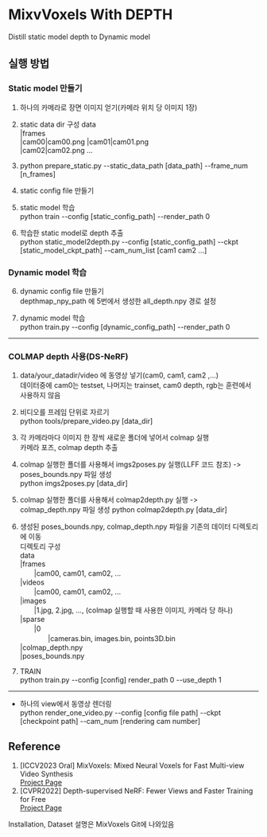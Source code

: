 # MixvVoxels With DEPTH #  
Distill static model depth to Dynamic model 

## 실행 방법 ##
### Static model 만들기 ###
1. 하나의 카메라로 장면 이미지 얻기(카메라 위치 당 이미지 1장)  

2. static data dir 구성
data  
|frames  
    |cam00|cam00.png 
    |cam01|cam01.png  
    |cam02|cam02.png ... 

3. python prepare_static.py --static_data_path [data_path] --frame_num [n_frames]  

4. static config file 만들기  

5. static model 학습  
  python train --config [static_config_path] --render_path 0

5. 학습한 static model로 depth 추출  
  python static_model2depth.py --config [static_config_path] --ckpt [static_model_ckpt_path] --cam_num_list [cam1 cam2 ...]


### Dynamic model 학습 ###
6. dynamic config file 만들기  
  depthmap_npy_path 에 5번에서 생성한 all_depth.npy 경로 설정

7. dynamic model 학습  
  python train.py --config [dynamic_config_path] --render_path 0

---  

### COLMAP depth 사용(DS-NeRF) ###
1. data/your_datadir/video 에 동영상 넣기(cam0, cam1, cam2 ,...)  
데이터중에 cam0는 testset, 나머지는 trainset, cam0 depth, rgb는 훈련에서 사용하지 않음

2. 비디오를 프레임 단위로 자르기  
  python tools/prepare_video.py [data_dir]  

3. 각 카메라마다 이미지 한 장씩 새로운 폴더에 넣어서 colmap 실행  
카메라 포즈, colmap depth 추출

4. colmap 실행한 폴더를 사용해서 imgs2poses.py 실행(LLFF 코드 참조) -> poses_bounds.npy 파일 생성  
  python imgs2poses.py [data_dir] 

5. colmap 실행한 폴더를 사용해서 colmap2depth.py 실행 -> colmap_depth.npy 파일 생성
  python colmap2depth.py [data_dir]  

6. 생성된 poses_bounds.npy, colmap_depth.npy 파일을 기존의 데이터 디렉토리에 이동  
디렉토리 구성  
data  
|frames  
　　|cam00, cam01, cam02, ...  
|videos  
　　|cam00, cam01, cam02, ...  
|images  
　　|1.jpg, 2.jpg, ..., (colmap 실행할 때 사용한 이미지, 카메라 당 하나)  
|sparse  
　　|0  
　　　　|cameras.bin, images.bin, points3D.bin  
|colmap_depth.npy  
|poses_bounds.npy  

7. TRAIN  
  python train.py --config [config] render_path 0 --use_depth 1  

---  
- 하나의 view에서 동영상 렌더링   
  python render_one_video.py --config [config file path] --ckpt [checkpoint path] --cam_num [rendering cam number]
## Reference 
1. [ICCV2023 Oral] MixVoxels: Mixed Neural Voxels for Fast Multi-view Video Synthesis   
[Project Page](https://fengres.github.io/mixvoxels/) 
2. [CVPR2022] Depth-supervised NeRF: Fewer Views and Faster Training for Free  
[Project Page](https://www.cs.cmu.edu/~dsnerf/)

Installation, Dataset 설명은 MixVoxels Git에 나와있음
